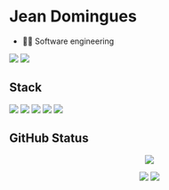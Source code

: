 # Jean Domingues

- 👨‍💻 Software engineering

<a href="https://www.linkedin.com/in/jeandomingues-desenvolvedor-react-front-end/"><img src="https://img.shields.io/badge/linkedin-0077B5.svg?style=for-the-badge&logo=linkedin&logoColor=white"></a>
<a href="mailto:jeandomingues752@gmail.com"><img src="https://img.shields.io/badge/e‑mail-D14836.svg?style=for-the-badge&logo=GMail&logoColor=white"></a>


## Stack 
<p>
  <img src="https://img.shields.io/badge/javascript%20-%23121011.svg?&style=for-the-badge&logo=javascript&logoColor=%23F7DF1E"/>
  <img src="https://img.shields.io/badge/typescript%20-%23121011.svg?&style=for-the-badge&logo=typescript&logoColor=%23007ACC"/>
  <img src="https://img.shields.io/badge/react%20-%23121011.svg?&style=for-the-badge&logo=react&logoColor=%2361DAFB"/>
  <img src="https://img.shields.io/badge/git%20-%23121011.svg?&style=for-the-badge&logo=git&logoColor=%23F05033"/>
  <img src="https://img.shields.io/badge/github%20-%23121011.svg?&style=for-the-badge&logo=github&logoColor=white"/>
</p>

## GitHub Status
<p align = "center">
  <img src = "https://github-readme-stats.vercel.app/api?username=Jean-Domingues&show_icons=true">
</p>

<p align = "center">
  <img src="https://badges.pufler.dev/repos/Jean-Domingues?style=for-the-badge&labelColor=%23121011&color=white"/>
  <img src="https://badges.pufler.dev/years/Jean-Domingues?style=for-the-badge&labelColor=%23121011&color=white"/>
</p>
